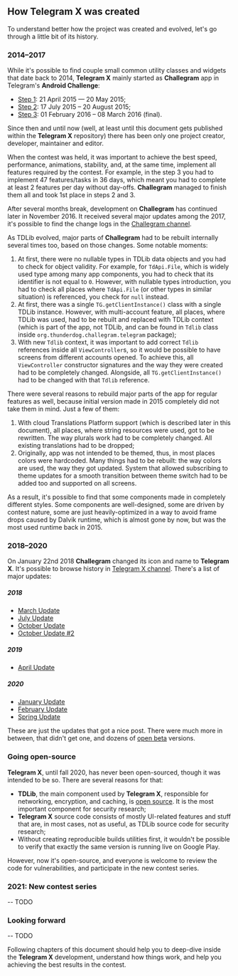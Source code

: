 ## How Telegram X was created

To understand better how the project was created and evolved, let's go through a little bit of its history.

### 2014–2017

While it's possible to find couple small common utility classes and widgets that date back to 2014, **Telegram X** mainly started as **Challegram** app in Telegram's **Android Challenge**:
* [Step 1](https://vk.com/wall-55882680_72): 21 April 2015 — 20 May 2015;
* [Step 2](https://vk.com/wall-55882680_77): 17 July 2015 – 20 August 2015;
* [Step 3](https://vk.com/wall-55882680_80): 01 February 2016 – 08 March 2016 (final).

Since then and until now (well, at least until this document gets published within the **Telegram X** repository) there has been only one project creator, developer, maintainer and editor.

When the contest was held, it was important to achieve the best speed, performance, animations, stability, and, at the same time, implement all features required by the contest. For example, in the step 3 you had to implement 47 features/tasks in 36 days, which meant you had to complete at least 2 features per day without day-offs. **Challegram** managed to finish them all and took 1st place in steps 2 and 3.

After several months break, development on **Challegram** has continued later in November 2016. It received several major updates among the 2017, it's possible to find the change logs in the [Challegram channel](https://t.me/Challegram).

As TDLib evolved, major parts of **Challegram** had to be rebuilt internally several times too, based on those changes. Some notable moments:

1. At first, there were no nullable types in TDLib data objects and you had to check for object validity. For example, for `TdApi.File`, which is widely used type among many app components, you had to check that its identifier is not equal to `0`. However, with nullable types introduction, you had to check all places where `TdApi.File` (or other types in similar situation) is referenced, you check for `null` instead.
2. At first, there was a single `TG.getClientInstance()` class with a single TDLib instance. However, with multi-account feature, all places, where TDLib was used, had to be rebuilt and replaced with TDLib context (which is part of the app, not TDLib, and can be found in `Tdlib` class inside `org.thunderdog.challegram.telegram` package);
3. With new `Tdlib` context, it was important to add correct `Tdlib` references inside all `ViewController`s, so it would be possible to have screens from different accounts opened. To achieve this, all `ViewController` constructor signatures and the way they were created had to be completely changed. Alongside, all `TG.getClientInstance()` had to be changed with that `Tdlib` reference.

There were several reasons to rebuild major parts of the app for regular features as well, because initial version made in 2015 completely did not take them in mind. Just a few of them:

1. With cloud Translations Platform support (which is described later in this document), all places, where string resources were used, got to be rewritten. The way plurals work had to be completely changed. All existing translations had to be dropped;
2. Originally, app was not intended to be themed, thus, in most places colors were hardcoded. Many things had to be rebuilt: the way colors are used, the way they got updated. System that allowed subscribing to theme updates for a smooth transition between theme switch had to be added too and supported on all screens.

As a result, it's possible to find that some components made in completely different styles. Some components are well-designed, some are driven by contest nature, some are just heavily-optimized in a way to avoid frame drops caused by Dalvik runtime, which is almost gone by now, but was the most used runtime back in 2015.

### 2018–2020

On January 22nd 2018 **Challegram** changed its icon and name to **Telegram X**. It's possible to browse history in [Telegram X channel](https://t.me/tgx_android). There's a list of major updates:

##### 2018

* [March Update](https://telegra.ph/Telegram-X-03-26)
* [July Update](https://telegra.ph/Telegram-X-07-27)
* [October Update](https://telegra.ph/Telegram-X-10-14)
* [October Update #2](https://t.me/tgx_android/129)

##### 2019

* [April Update](https://telegra.ph/Telegram-X-04-25)

##### 2020

* [January Update](https://telegra.ph/Telegram-X-01-23-2)
* [February Update](https://telegra.ph/Telegram-X-02-29)
* [Spring Update](https://telegra.ph/Telegram-X-04-23)

These are just the updates that got a nice post. There were much more in between, that didn't get one, and dozens of [open beta](https://play.google.com/apps/testing/org.thunderdog.challegram) versions.

### Going open-source

**Telegram X**, until fall 2020, has never been open-sourced, though it was intended to be so. There are several reasons for that:

* **TDLib**, the main component used by **Telegram X**, responsible for networking, encryption, and caching, is [open source](https://github.com/tdlib/td). It is the most important component for security research;
* **Telegram X** source code consists of mostly UI-related features and stuff that are, in most cases, not as useful, as TDLib source code for security research;
* Without creating reproducible builds utilities first, it wouldn't be possible to verify that exactly the same version is running live on Google Play.

However, now it's open-source, and everyone is welcome to review the code for vulnerabilities, and participate in the new contest series.

### 2021: New contest series

-- TODO

### Looking forward

-- TODO

Following chapters of this document should help you to deep-dive inside the **Telegram X** development, understand how things work, and help you achieving the best results in the contest.